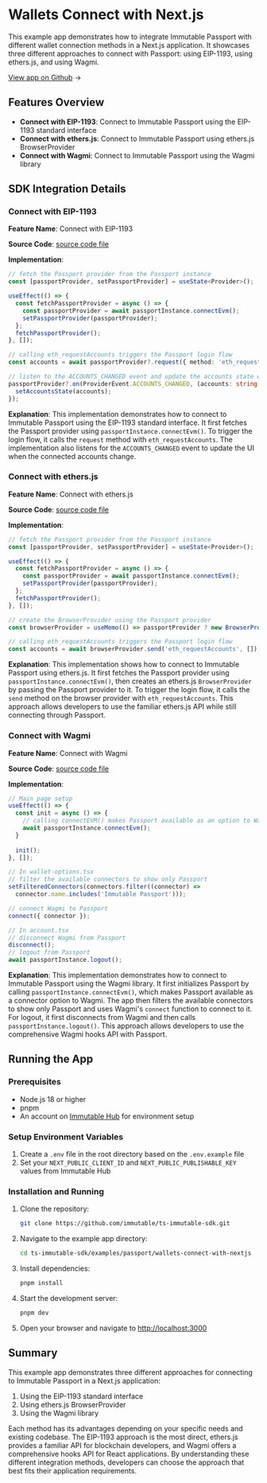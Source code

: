 <div class="display-none">

# Wallets Connect with Next.js

This example app demonstrates how to integrate Immutable Passport with different wallet connection methods in a Next.js application. It showcases three different approaches to connect with Passport: using EIP-1193, using ethers.js, and using Wagmi.

</div>

<div class="button-component">

[View app on Github](https://github.com/immutable/ts-immutable-sdk/tree/main/examples/passport/wallets-connect-with-nextjs) <span class="button-component-arrow">→</span>

</div>

## Features Overview

- **Connect with EIP-1193**: Connect to Immutable Passport using the EIP-1193 standard interface
- **Connect with ethers.js**: Connect to Immutable Passport using ethers.js BrowserProvider
- **Connect with Wagmi**: Connect to Immutable Passport using the Wagmi library

## SDK Integration Details

### Connect with EIP-1193

**Feature Name**: Connect with EIP-1193

**Source Code**: [source code file](https://github.com/immutable/ts-immutable-sdk/blob/main/examples/passport/wallets-connect-with-nextjs/app/connect-with-eip1193/page.tsx)

**Implementation**:

```typescript
// fetch the Passport provider from the Passport instance
const [passportProvider, setPassportProvider] = useState<Provider>();

useEffect(() => {
  const fetchPassportProvider = async () => {
    const passportProvider = await passportInstance.connectEvm();
    setPassportProvider(passportProvider);
  };
  fetchPassportProvider();
}, []);

// calling eth_requestAccounts triggers the Passport login flow
const accounts = await passportProvider?.request({ method: 'eth_requestAccounts' });

// listen to the ACCOUNTS_CHANGED event and update the accounts state when it changes
passportProvider?.on(ProviderEvent.ACCOUNTS_CHANGED, (accounts: string[]) => {
  setAccountsState(accounts);
});
```

**Explanation**: This implementation demonstrates how to connect to Immutable Passport using the EIP-1193 standard interface. It first fetches the Passport provider using `passportInstance.connectEvm()`. To trigger the login flow, it calls the `request` method with `eth_requestAccounts`. The implementation also listens for the `ACCOUNTS_CHANGED` event to update the UI when the connected accounts change.

### Connect with ethers.js

**Feature Name**: Connect with ethers.js

**Source Code**: [source code file](https://github.com/immutable/ts-immutable-sdk/blob/main/examples/passport/wallets-connect-with-nextjs/app/connect-with-etherjs/page.tsx)

**Implementation**:

```typescript
// fetch the Passport provider from the Passport instance
const [passportProvider, setPassportProvider] = useState<Provider>();

useEffect(() => {
  const fetchPassportProvider = async () => {
    const passportProvider = await passportInstance.connectEvm();
    setPassportProvider(passportProvider);
  };
  fetchPassportProvider();
}, []);

// create the BrowserProvider using the Passport provider
const browserProvider = useMemo(() => passportProvider ? new BrowserProvider(passportProvider) : undefined, [passportProvider]);

// calling eth_requestAccounts triggers the Passport login flow
const accounts = await browserProvider.send('eth_requestAccounts', []);
```

**Explanation**: This implementation shows how to connect to Immutable Passport using ethers.js. It first fetches the Passport provider using `passportInstance.connectEvm()`, then creates an ethers.js `BrowserProvider` by passing the Passport provider to it. To trigger the login flow, it calls the `send` method on the browser provider with `eth_requestAccounts`. This approach allows developers to use the familiar ethers.js API while still connecting through Passport.

### Connect with Wagmi

**Feature Name**: Connect with Wagmi

**Source Code**: [source code file](https://github.com/immutable/ts-immutable-sdk/blob/main/examples/passport/wallets-connect-with-nextjs/app/connect-with-wagmi/page.tsx)

**Implementation**:

```typescript
// Main page setup
useEffect(() => {
  const init = async () => {
    // calling connectEVM() makes Passport available as an option to Wagmi
    await passportInstance.connectEvm();
  }
  
  init();
}, []);

// In wallet-options.tsx
// filter the available connectors to show only Passport
setFilteredConnectors(connectors.filter((connector) => 
  connector.name.includes('Immutable Passport')));

// connect Wagmi to Passport
connect({ connector });

// In account.tsx
// disconnect Wagmi from Passport
disconnect();
// logout from Passport
await passportInstance.logout();
```

**Explanation**: This implementation demonstrates how to connect to Immutable Passport using the Wagmi library. It first initializes Passport by calling `passportInstance.connectEvm()`, which makes Passport available as a connector option to Wagmi. The app then filters the available connectors to show only Passport and uses Wagmi's `connect` function to connect to it. For logout, it first disconnects from Wagmi and then calls `passportInstance.logout()`. This approach allows developers to use the comprehensive Wagmi hooks API with Passport.

## Running the App

### Prerequisites

- Node.js 18 or higher
- pnpm
- An account on [Immutable Hub](https://hub.immutable.com) for environment setup

### Setup Environment Variables

1. Create a `.env` file in the root directory based on the `.env.example` file
2. Set your `NEXT_PUBLIC_CLIENT_ID` and `NEXT_PUBLIC_PUBLISHABLE_KEY` values from Immutable Hub

### Installation and Running

1. Clone the repository:
   ```bash
   git clone https://github.com/immutable/ts-immutable-sdk.git
   ```

2. Navigate to the example app directory:
   ```bash
   cd ts-immutable-sdk/examples/passport/wallets-connect-with-nextjs
   ```

3. Install dependencies:
   ```bash
   pnpm install
   ```

4. Start the development server:
   ```bash
   pnpm dev
   ```

5. Open your browser and navigate to [http://localhost:3000](http://localhost:3000)

## Summary

This example app demonstrates three different approaches for connecting to Immutable Passport in a Next.js application:

1. Using the EIP-1193 standard interface
2. Using ethers.js BrowserProvider
3. Using the Wagmi library

Each method has its advantages depending on your specific needs and existing codebase. The EIP-1193 approach is the most direct, ethers.js provides a familiar API for blockchain developers, and Wagmi offers a comprehensive hooks API for React applications. By understanding these different integration methods, developers can choose the approach that best fits their application requirements. 